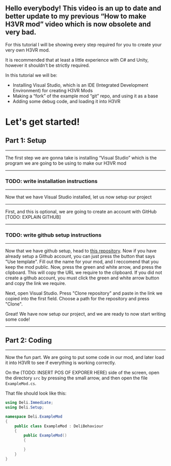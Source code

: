 ## Hello everybody! This video is an up to date and better update to my previous “How to make H3VR mod” video which is now obsolete and very bad.

For this tutorial I will be showing every step required for you to create your very own H3VR mod.

It is recommended that at least a little experience with C# and Unity, however it shouldn’t be strictly required.

In this tutorial we will be:
- Installing Visual Studio, which is an IDE (Integrated Development Environment) for creating H3VR Mods
- Making a “fork” of the example mod “git” repo, and using it as a base
- Adding some debug code, and loading it into H3VR


# Let's get started!

## Part 1: Setup
____
The first step we are gonna take is installing “Visual Studio” which is the program we are going to be using to make our H3VR mod
____
### TODO: write installation instructions
____
Now that we have Visual Studio installed, let us now setup our project
____
First, and this is optional, we are going to create an account with GitHub [TODO: EXPLAIN GITHUB]
____
### TODO: write github setup instructions
____

Now that we have github setup, head to [this repository](https://github.com/Maiq-The-Dude/EmptyDeliMod). Now if you have already setup a Github account, you can just press the button that says "Use template". Fill out the name for your mod, and I reccomend that you keep the mod public.
Now, press the green and white arrow, and press the clipboard. This will copy the URL we require to the clipboard.
If you did not create a github account, you must click the green and white arrow button and copy the link we require. 

Next, open Visual Studio. Press "Clone repository" and paste in the link we copied into the first field. Choose a path for the repository and
press "Clone".

Great! We have now setup our project, and we are ready to now start writing some code!
___

## Part 2: Coding
___
Now the fun part. We are going to put some code in our mod, and later load it into H3VR to see if everything is working correctly.

On the (TODO: INSERT POS OF EXPORER HERE) side of the screen, open the directory `src` by pressing the small arrow, and then open the file `ExampleMod.cs`.

That file should look like this:
```cs
using Deli.Immediate;
using Deli.Setup;

namespace Deli.ExampleMod
{
	public class ExampleMod : DeliBehaviour
	{
		public ExampleMod()
		{

		}
	}
}
```


